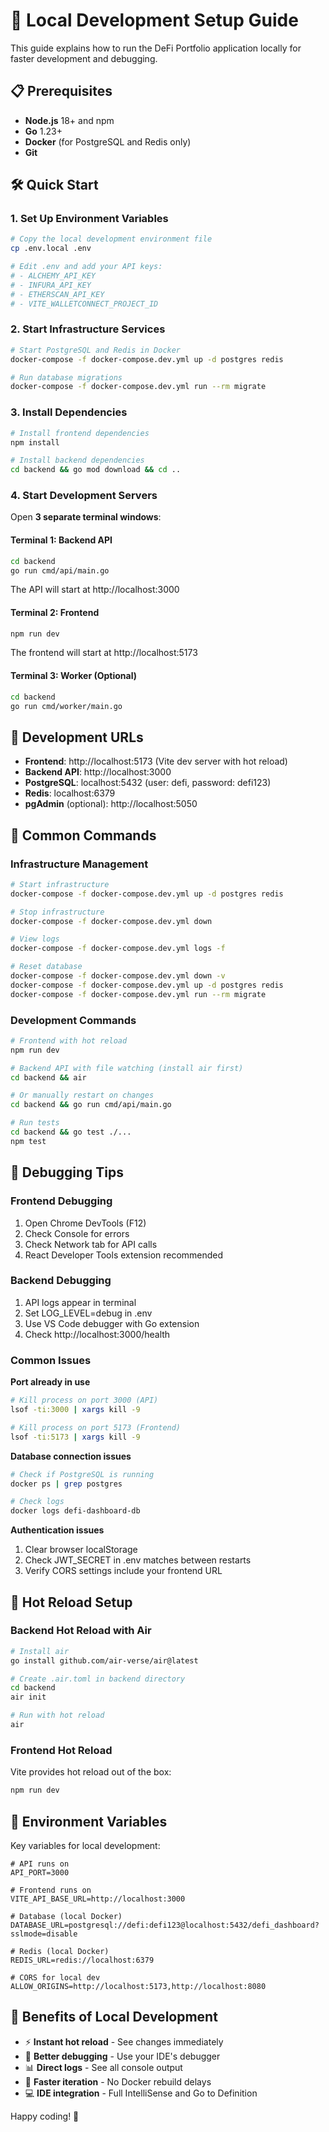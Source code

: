 # 🚀 Local Development Setup Guide

This guide explains how to run the DeFi Portfolio application locally for faster development and debugging.

## 📋 Prerequisites

- **Node.js** 18+ and npm
- **Go** 1.23+
- **Docker** (for PostgreSQL and Redis only)
- **Git**

## 🛠️ Quick Start

### 1. Set Up Environment Variables

```bash
# Copy the local development environment file
cp .env.local .env

# Edit .env and add your API keys:
# - ALCHEMY_API_KEY
# - INFURA_API_KEY
# - ETHERSCAN_API_KEY
# - VITE_WALLETCONNECT_PROJECT_ID
```

### 2. Start Infrastructure Services

```bash
# Start PostgreSQL and Redis in Docker
docker-compose -f docker-compose.dev.yml up -d postgres redis

# Run database migrations
docker-compose -f docker-compose.dev.yml run --rm migrate
```

### 3. Install Dependencies

```bash
# Install frontend dependencies
npm install

# Install backend dependencies
cd backend && go mod download && cd ..
```

### 4. Start Development Servers

Open **3 separate terminal windows**:

#### Terminal 1: Backend API
```bash
cd backend
go run cmd/api/main.go
```
The API will start at http://localhost:3000

#### Terminal 2: Frontend
```bash
npm run dev
```
The frontend will start at http://localhost:5173

#### Terminal 3: Worker (Optional)
```bash
cd backend
go run cmd/worker/main.go
```

## 🎯 Development URLs

- **Frontend**: http://localhost:5173 (Vite dev server with hot reload)
- **Backend API**: http://localhost:3000
- **PostgreSQL**: localhost:5432 (user: defi, password: defi123)
- **Redis**: localhost:6379
- **pgAdmin** (optional): http://localhost:5050

## 🔧 Common Commands

### Infrastructure Management
```bash
# Start infrastructure
docker-compose -f docker-compose.dev.yml up -d postgres redis

# Stop infrastructure
docker-compose -f docker-compose.dev.yml down

# View logs
docker-compose -f docker-compose.dev.yml logs -f

# Reset database
docker-compose -f docker-compose.dev.yml down -v
docker-compose -f docker-compose.dev.yml up -d postgres redis
docker-compose -f docker-compose.dev.yml run --rm migrate
```

### Development Commands
```bash
# Frontend with hot reload
npm run dev

# Backend API with file watching (install air first)
cd backend && air

# Or manually restart on changes
cd backend && go run cmd/api/main.go

# Run tests
cd backend && go test ./...
npm test
```

## 🐛 Debugging Tips

### Frontend Debugging
1. Open Chrome DevTools (F12)
2. Check Console for errors
3. Check Network tab for API calls
4. React Developer Tools extension recommended

### Backend Debugging
1. API logs appear in terminal
2. Set LOG_LEVEL=debug in .env
3. Use VS Code debugger with Go extension
4. Check http://localhost:3000/health

### Common Issues

**Port already in use**
```bash
# Kill process on port 3000 (API)
lsof -ti:3000 | xargs kill -9

# Kill process on port 5173 (Frontend)
lsof -ti:5173 | xargs kill -9
```

**Database connection issues**
```bash
# Check if PostgreSQL is running
docker ps | grep postgres

# Check logs
docker logs defi-dashboard-db
```

**Authentication issues**
1. Clear browser localStorage
2. Check JWT_SECRET in .env matches between restarts
3. Verify CORS settings include your frontend URL

## 🔄 Hot Reload Setup

### Backend Hot Reload with Air
```bash
# Install air
go install github.com/air-verse/air@latest

# Create .air.toml in backend directory
cd backend
air init

# Run with hot reload
air
```

### Frontend Hot Reload
Vite provides hot reload out of the box:
```bash
npm run dev
```

## 📝 Environment Variables

Key variables for local development:

```env
# API runs on
API_PORT=3000

# Frontend runs on
VITE_API_BASE_URL=http://localhost:3000

# Database (local Docker)
DATABASE_URL=postgresql://defi:defi123@localhost:5432/defi_dashboard?sslmode=disable

# Redis (local Docker)
REDIS_URL=redis://localhost:6379

# CORS for local dev
ALLOW_ORIGINS=http://localhost:5173,http://localhost:8080
```

## 🎉 Benefits of Local Development

- ⚡ **Instant hot reload** - See changes immediately
- 🐛 **Better debugging** - Use your IDE's debugger
- 📊 **Direct logs** - See all console output
- 🚀 **Faster iteration** - No Docker rebuild delays
- 💻 **IDE integration** - Full IntelliSense and Go to Definition

Happy coding! 🚀